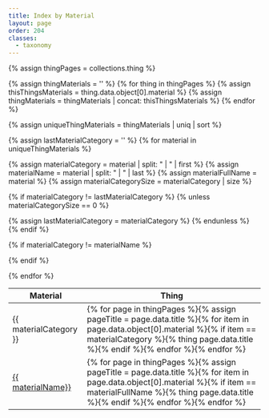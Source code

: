 ```yaml
---
title: Index by Material
layout: page
order: 204
classes: 
  - taxonomy
---
```


{% assign thingPages = collections.thing %}

{% assign thingMaterials = '' %}
{% for thing in thingPages %}
{% assign thisThingsMaterials = thing.data.object[0].material %}
{% assign thingMaterials = thingMaterials | concat: thisThingsMaterials %}
{% endfor %}

{% assign uniqueThingMaterials = thingMaterials | uniq | sort %}

<table class="taxonomy-table" id="index-by-material">
  <thead class="visually-hidden">
    <tr><th>Material</th><th>Thing</th>
  </thead>
  <tbody>
{% assign lastMaterialCategory = '' %}
{% for material in uniqueThingMaterials %}

{% assign materialCategory = material | split: " | " | first %}
{% assign materialName = material | split: " | " | last %}
{% assign materialFullName = material %}
{% assign materialCategorySize = materialCategory | size %}


{% if materialCategory != lastMaterialCategory %}
{% unless materialCategorySize == 0 %}
</tbody>
<tbody>
<tr data-size="{{ materialCategorySize }}" data-category="{{ materialCategory }}" data-last-category="{{ lastMaterialCategory }}">
<td class="material-category-header">{{ materialCategory }}</td>
<td>{% for page in thingPages %}{% assign pageTitle = page.data.title %}{% for item in page.data.object[0].material %}{% if item == materialCategory %}{% thing page.data.title %}{% endif %}{% endfor %}{% endfor %}</td>
</tr>
{% assign lastMaterialCategory = materialCategory %}
{% endunless %}
{% endif %}

{% if materialCategory != materialName %}
<tr class="material-category">
<td><a href="/things/?material={{ materialCategory | replace: " ", "%2520" }}%2520%257C%2520{{ materialName | url_encode | replace: "+", "%2520" }}">{{ materialName}}</a></td>
<td>{% for page in thingPages %}{% assign pageTitle = page.data.title %}{% for item in page.data.object[0].material %}{% if item == materialFullName %}{% thing page.data.title %}{% endif %}{% endfor %}{% endfor %}</td>
</tr>
{% endif %}

{% endfor %}
</tbody>
</table>